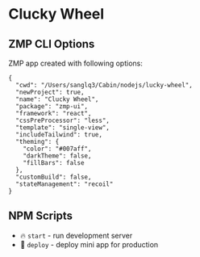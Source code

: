 # Clucky Wheel

## ZMP CLI Options

ZMP app created with following options:

```
{
  "cwd": "/Users/sanglq3/Cabin/nodejs/lucky-wheel",
  "newProject": true,
  "name": "Clucky Wheel",
  "package": "zmp-ui",
  "framework": "react",
  "cssPreProcessor": "less",
  "template": "single-view",
  "includeTailwind": true,
  "theming": {
    "color": "#007aff",
    "darkTheme": false,
    "fillBars": false
  },
  "customBuild": false,
  "stateManagement": "recoil"
}
```

## NPM Scripts

* 🔥 `start` - run development server
* 🙏 `deploy` - deploy mini app for production
